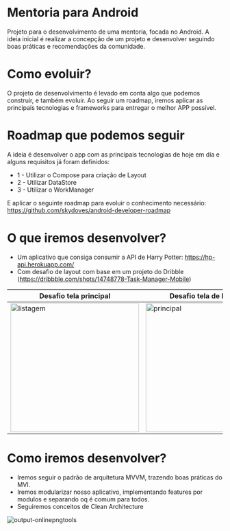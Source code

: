 # Mentoria para Android

Projeto para o desenvolvimento de uma mentoria, focada no Android. A ideia inicial é realizar a concepção de um projeto e desenvolver seguindo boas práticas e recomendações da comunidade.

# Como evoluir?

O projeto de desenvolvimento é levado em conta algo que podemos construir, e também evoluir. Ao seguir um roadmap, iremos aplicar as principais tecnologias e frameworks para entregar o melhor APP possível.

# Roadmap que podemos seguir

A ideia é desenvolver o app com as principais tecnologias de hoje em dia e alguns requisitos já foram definidos:

- 1 - Utilizar o Compose para criação de Layout
- 2 - Utilizar DataStore
- 3 - Utilizar o WorkManager

E aplicar o seguinte roadmap para evoluir o conhecimento necessário: https://github.com/skydoves/android-developer-roadmap

# O que iremos desenvolver?

- Um aplicativo que consiga consumir a API de Harry Potter: https://hp-api.herokuapp.com/
- Com desafio de layout com base em um projeto do Dribble (https://dribbble.com/shots/14748778-Task-Manager-Mobile)

|Desafio tela principal | Desafio tela de listagem |
|----------|----------|
| <img src="https://user-images.githubusercontent.com/22418520/189264074-fb801ff7-e5df-4537-8b8c-f2b4fcbc97f1.png" alt="listagem" width="300"/> | <img src="https://user-images.githubusercontent.com/22418520/189263926-f0e7fc83-8a5d-4ee9-b3be-7cec407e0793.png" alt="principal" width="300"/> |


# Como iremos desenvolver?

- Iremos seguir o padrão de arquitetura MVVM, trazendo boas práticas do MVI.
- Iremos modularizar nosso aplicativo, implementando features por modulos e separando oq é comum para todos.
- Seguiremos conceitos de Clean Architecture

![output-onlinepngtools](https://user-images.githubusercontent.com/22418520/188058006-ae6c4aa7-222a-47c5-a198-803363818570.png)

